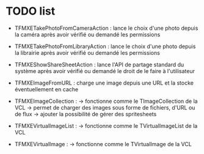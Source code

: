# TODO list

* TFMXETakePhotoFromCameraAction : lance le choix d'une photo depuis la caméra après avoir vérifié ou demandé les permissions
* TFMXETakePhotoFromLibraryAction : lance le choix d'une photo depuis la librairie après avoir vérifié ou demandé les permissions
* TFMXEShowShareSheetAction : lance l'API de partage standard du système après avoir vérifié ou demandé le droit de le faire à l'utilisateur

* TFMXEImageFromURL : charge une image depuis une URL et la stocke éventuellement en cache

* TFMXEImageCollection : 
-> fonctionne comme le TImageCollection de la VCL
-> permet de charger des images sous forme de fichiers, d'URL ou de flux
-> ajouter la possibilité de gérer des spritesheets

* TFMXEVirtualImageList :
-> fonctionne comme le TVirtualImageList de la VCL

* TFMXEVirtualImage :
-> fonctionne comme le TVirtualImage de la VCL
